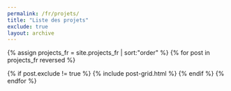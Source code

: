 ```yaml
---
permalink: /fr/projets/
title: "Liste des projets"
exclude: true
layout: archive
---
```


<div class="tiles">

<!-- not really a "post", but it's the variable name used in the html, and it works the same for this kind of page -->
{% assign projects_fr = site.projects_fr | sort:"order"  %}
{% for post in projects_fr reversed %}
  <!-- avoid to show an index page -->
  {% if post.exclude != true %}
    {% include post-grid.html %}
  {% endif %}
{% endfor %}
</div><!-- /.tiles -->
